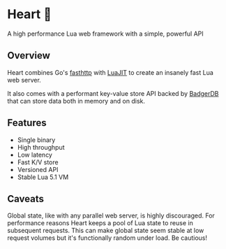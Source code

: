 # Heart 💜

A high performance Lua web framework with a simple, powerful API

## Overview

Heart combines Go's [fasthttp](https://github.com/valyala/fasthttp) with [LuaJIT](https://luajit.org/)
to create an insanely fast Lua web server.

It also comes with a performant key-value store API backed by [BadgerDB](https://github.com/dgraph-io/badger)
that can store data both in memory and on disk.

## Features

- Single binary
- High throughput
- Low latency
- Fast K/V store
- Versioned API
- Stable Lua 5.1 VM

## Caveats

Global state, like with any parallel web server, is highly discouraged. For performance reasons Heart keeps a
pool of Lua state to reuse in subsequent requests. This can make global state seem stable at low request volumes
but it's functionally random under load. Be cautious!
